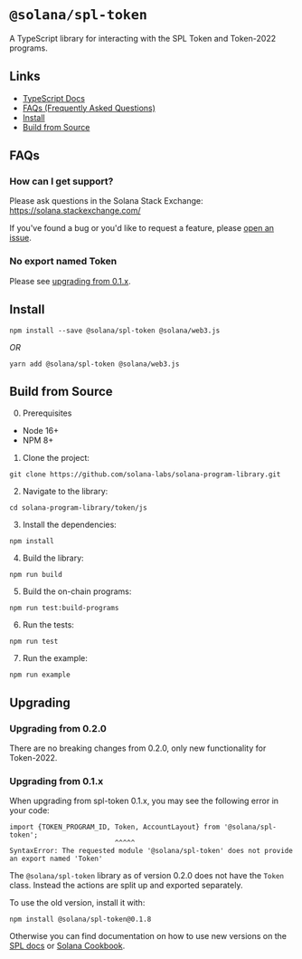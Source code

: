 # `@solana/spl-token`

A TypeScript library for interacting with the SPL Token and Token-2022 programs.

## Links

-   [TypeScript Docs](https://solana-labs.github.io/solana-program-library/token/js/)
-   [FAQs (Frequently Asked Questions)](#faqs)
-   [Install](#install)
-   [Build from Source](#build-from-source)

## FAQs

### How can I get support?

Please ask questions in the Solana Stack Exchange: https://solana.stackexchange.com/

If you've found a bug or you'd like to request a feature, please
[open an issue](https://github.com/solana-labs/solana-program-library/issues/new).

### No export named Token

Please see [upgrading from 0.1.x](#upgrading-from-0.1.x).

## Install

```shell
npm install --save @solana/spl-token @solana/web3.js
```

_OR_

```shell
yarn add @solana/spl-token @solana/web3.js
```

## Build from Source

0. Prerequisites

-   Node 16+
-   NPM 8+

1. Clone the project:

```shell
git clone https://github.com/solana-labs/solana-program-library.git
```

2. Navigate to the library:

```shell
cd solana-program-library/token/js
```

3. Install the dependencies:

```shell
npm install
```

4. Build the library:

```shell
npm run build
```

5. Build the on-chain programs:

```shell
npm run test:build-programs
```

6. Run the tests:

```shell
npm run test
```

7. Run the example:

```shell
npm run example
```

## Upgrading

### Upgrading from 0.2.0

There are no breaking changes from 0.2.0, only new functionality for Token-2022.

### Upgrading from 0.1.x

When upgrading from spl-token 0.1.x, you may see the following error in your code:

```
import {TOKEN_PROGRAM_ID, Token, AccountLayout} from '@solana/spl-token';
                          ^^^^^
SyntaxError: The requested module '@solana/spl-token' does not provide an export named 'Token'
```

The `@solana/spl-token` library as of version 0.2.0 does not have the `Token`
class. Instead the actions are split up and exported separately.

To use the old version, install it with:

```
npm install @solana/spl-token@0.1.8
```

Otherwise you can find documentation on how to use new versions on the
[SPL docs](https://spl.solana.com/token) or
[Solana Cookbook](https://solanacookbook.com/references/token.html).
